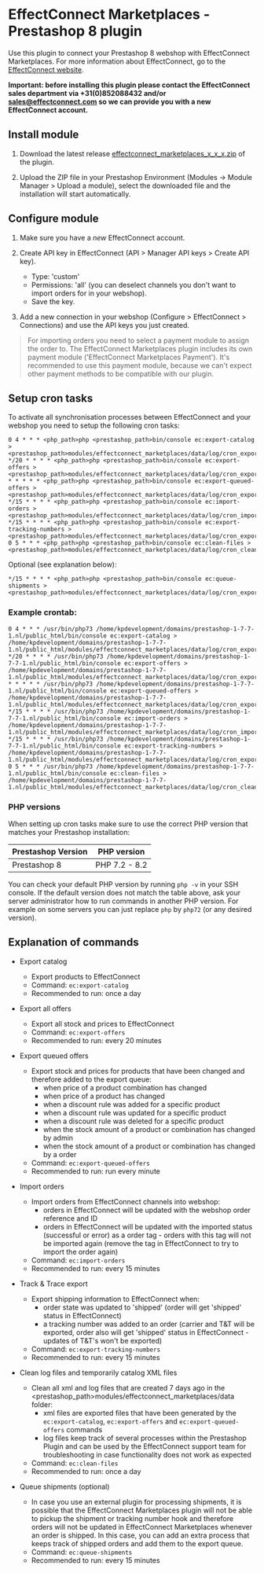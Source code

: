 # EffectConnect Marketplaces - Prestashop 8 plugin

Use this plugin to connect your Prestashop 8 webshop with EffectConnect Marketplaces. For more information about EffectConnect, go to the [EffectConnect website](https://www.effectconnect.com "EffectConnect Website").

**Important: before installing this plugin please contact the EffectConnect sales department via +31(0)852088432 and/or sales@effectconnect.com so we can provide you with a new EffectConnect account.**

## Install module

1. Download the latest release [effectconnect_marketplaces_x_x_x.zip](https://github.com/EffectConnect/MarketplacesPluginPS8/releases/ "Plugin ZIP") of the plugin.

2. Upload the ZIP file in your Prestashop Environment (Modules -> Module Manager > Upload a module), select the downloaded file and the installation will start automatically.

## Configure module

1. Make sure you have a *new* EffectConnect account.

2. Create API key in EffectConnect (API > Manager API keys > Create API key).
   - Type: 'custom'
   - Permissions: 'all' (you can deselect channels you don't want to import orders for in your webshop).
   - Save the key.
   
3. Add a new connection in your webshop (Configure > EffectConnect > Connections) and use the API keys you just created.

> For importing orders you need to select a payment module to assign the order to. 
> The EffectConnect Marketplaces plugin includes its own payment module ('EffectConnect Marketplaces Payment').
> It's recommended to use this payment module, because we can't expect other payment methods to be compatible with our plugin.

## Setup cron tasks

To activate all synchronisation processes between EffectConnect and your webshop you need to setup the following cron tasks:

```
0 4 * * * <php_path>php <prestashop_path>bin/console ec:export-catalog > <prestashop_path>modules/effectconnect_marketplaces/data/log/cron_export_catalog.log
*/20 * * * * <php_path>php <prestashop_path>bin/console ec:export-offers > <prestashop_path>modules/effectconnect_marketplaces/data/log/cron_export_offers.log
* * * * * <php_path>php <prestashop_path>bin/console ec:export-queued-offers > <prestashop_path>modules/effectconnect_marketplaces/data/log/cron_export_queued_offers.log
*/15 * * * * <php_path>php <prestashop_path>bin/console ec:import-orders > <prestashop_path>modules/effectconnect_marketplaces/data/log/cron_import_orders.log
*/15 * * * * <php_path>php <prestashop_path>bin/console ec:export-tracking-numbers > <prestashop_path>modules/effectconnect_marketplaces/data/log/cron_export_tracking_numbers.log
0 5 * * * <php_path>php <prestashop_path>bin/console ec:clean-files > <prestashop_path>modules/effectconnect_marketplaces/data/log/cron_clean_files.log
```

Optional (see explanation below):

```
*/15 * * * * <php_path>php <prestashop_path>bin/console ec:queue-shipments > <prestashop_path>modules/effectconnect_marketplaces/data/log/cron_export_tracking_numbers.log
```

### Example crontab:

```
0 4 * * * /usr/bin/php73 /home/kpdevelopment/domains/prestashop-1-7-7-1.nl/public_html/bin/console ec:export-catalog > /home/kpdevelopment/domains/prestashop-1-7-7-1.nl/public_html/modules/effectconnect_marketplaces/data/log/cron_export_catalog.log
*/20 * * * * /usr/bin/php73 /home/kpdevelopment/domains/prestashop-1-7-7-1.nl/public_html/bin/console ec:export-offers > /home/kpdevelopment/domains/prestashop-1-7-7-1.nl/public_html/modules/effectconnect_marketplaces/data/log/cron_export_offers.log
* * * * * /usr/bin/php73 /home/kpdevelopment/domains/prestashop-1-7-7-1.nl/public_html/bin/console ec:export-queued-offers > /home/kpdevelopment/domains/prestashop-1-7-7-1.nl/public_html/modules/effectconnect_marketplaces/data/log/cron_export_queued_offers.log
*/15 * * * * /usr/bin/php73 /home/kpdevelopment/domains/prestashop-1-7-7-1.nl/public_html/bin/console ec:import-orders > /home/kpdevelopment/domains/prestashop-1-7-7-1.nl/public_html/modules/effectconnect_marketplaces/data/log/cron_import_orders.log
*/15 * * * * /usr/bin/php73 /home/kpdevelopment/domains/prestashop-1-7-7-1.nl/public_html/bin/console ec:export-tracking-numbers > /home/kpdevelopment/domains/prestashop-1-7-7-1.nl/public_html/modules/effectconnect_marketplaces/data/log/cron_export_tracking_numbers.log
0 5 * * * /usr/bin/php73 /home/kpdevelopment/domains/prestashop-1-7-7-1.nl/public_html/bin/console ec:clean-files > /home/kpdevelopment/domains/prestashop-1-7-7-1.nl/public_html/modules/effectconnect_marketplaces/data/log/cron_clean_files.log
```
### PHP versions

When setting up cron tasks make sure to use the correct PHP version that matches your Prestashop installation:

| Prestashop Version | PHP version   |
|--------------------|---------------|
| Prestashop 8       | PHP 7.2 - 8.2 |

You can check your default PHP version by running `php -v` in your SSH console.
If the default version does not match the table above, ask your server administrator how to run commands in another PHP version. 
For example on some servers you can just replace `php` by `php72` (or any desired version).    

## Explanation of commands

- Export catalog
  - Export products to EffectConnect 
  - Command: ```ec:export-catalog```
  - Recommended to run: once a day

- Export all offers
  - Export all stock and prices to EffectConnect 
  - Command: ```ec:export-offers```
  - Recommended to run: every 20 minutes

- Export queued offers
  - Export stock and prices for products that have been changed and therefore added to the export queue:
    - when price of a product combination has changed
    - when price of a product has changed
    - when a discount rule was added for a specific product
    - when a discount rule was updated for a specific product
    - when a discount rule was deleted for a specific product
    - when the stock amount of a product or combination has changed by admin
    - when the stock amount of a product or combination has changed by a order 
  - Command: ```ec:export-queued-offers```
  - Recommended to run: run every minute
    
- Import orders
  - Import orders from EffectConnect channels into webshop:
    - orders in EffectConnect will be updated with the webshop order reference and ID
    - orders in EffectConnect will be updated with the imported status (successful or error) as a order tag - orders with this tag will not be imported again (remove the tag in EffectConnect to try to import the order again)
  - Command: ```ec:import-orders```
  - Recommended to run: every 15 minutes

- Track & Trace export 
  - Export shipping information to EffectConnect when:
    - order state was updated to 'shipped' (order will get 'shipped' status in EffectConnect)
    - a tracking number was added to an order (carrier and T&T will be exported, order also will get 'shipped' status in EffectConnect - updates of T&T's won't be exported)
  - Command: ```ec:export-tracking-numbers```
  - Recommended to run: every 15 minutes
    
- Clean log files and temporarily catalog XML files 
  - Clean all xml and log files that are created 7 days ago in the <prestashop_path>modules/effectconnect_marketplaces/data folder:
    - xml files are exported files that have been generated by the ```ec:export-catalog```, ```ec:export-offers``` and ```ec:export-queued-offers``` commands
    - log files keep track of several processes within the Prestashop Plugin and can be used by the EffectConnect support team for troubleshooting in case functionality does not work as expected     
  - Command: ```ec:clean-files```
  - Recommended to run: once a day

- Queue shipments (optional)
  - In case you use an external plugin for processing shipments, it is possible that the EffectConnect Marketplaces plugin will not be able to pickup the shipment or tracking number hook and therefore orders will not be updated in EffectConnect Marketplaces whenever an order is shipped. In this case, you can add an extra process that keeps track of shipped orders and add them to the export queue.  
  - Command: ```ec:queue-shipments```
  - Recommended to run: every 15 minutes